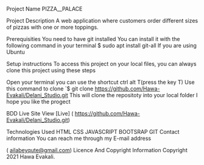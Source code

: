 Project Name
PIZZA__PALACE

Project Description
 A web application where  customers order different sizes of pizzas with one or more toppings. 



Prerequisities
You need to have git installed You can install it with the following command in your terminal $ sudo apt install git-all If you are using Ubuntu

Setup instructions
To access this project on your local files, you can always clone this project using these steps

Open your terminal you can use the shortcut ctrl alt T(press the key T) Use this command to clone `$ git clone https://github.com/Hawa-Evakali/Delani_Studio.git This will clone the repositoty into your local folder I hope you like the progect

BDD
Live Site View [Live] ( https://github.com/Hawa-Evakali/Delani_Studio.git)

Technologies Used
HTML CSS JAVASCRIPT BOOTSRAP GIT Contact information You can reach me through my E-mail address

( ailabeyqute@gmail.com) Licence And Copyright Information Copyright 2021 Hawa Evakali.